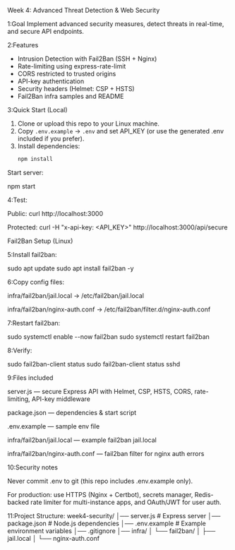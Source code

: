 Week 4: Advanced Threat Detection & Web Security

1:Goal
Implement advanced security measures, detect threats in real-time, and secure API endpoints.

2:Features
- Intrusion Detection with Fail2Ban (SSH + Nginx)
- Rate-limiting using express-rate-limit
- CORS restricted to trusted origins
- API-key authentication
- Security headers (Helmet: CSP + HSTS)
- Fail2Ban infra samples and README

 3:Quick Start (Local)
1. Clone or upload this repo to your Linux machine.
2. Copy `.env.example` → `.env` and set API_KEY (or use the generated .env included if you prefer).
3. Install dependencies:
   ```bash
   npm install
Start server:

npm start


4:Test:

Public: curl http://localhost:3000

Protected: curl -H "x-api-key: <API_KEY>" http://localhost:3000/api/secure

Fail2Ban Setup (Linux)

5:Install fail2ban:

sudo apt update
sudo apt install fail2ban -y


6:Copy config files:

infra/fail2ban/jail.local → /etc/fail2ban/jail.local

infra/fail2ban/nginx-auth.conf → /etc/fail2ban/filter.d/nginx-auth.conf

7:Restart fail2ban:

sudo systemctl enable --now fail2ban
sudo systemctl restart fail2ban


8:Verify:

sudo fail2ban-client status
sudo fail2ban-client status sshd

9:Files included

server.js — secure Express API with Helmet, CSP, HSTS, CORS, rate-limiting, API-key middleware

package.json — dependencies & start script

.env.example — sample env file

infra/fail2ban/jail.local — example fail2ban jail.local

infra/fail2ban/nginx-auth.conf — fail2ban filter for nginx auth errors

10:Security notes

Never commit .env to git (this repo includes .env.example only).

For production: use HTTPS (Nginx + Certbot), secrets manager, Redis-backed rate limiter for multi-instance apps, and OAuth/JWT for user auth.

11:Project Structure:
week4-security/
│── server.js                # Express server
│── package.json             # Node.js dependencies
│── .env.example             # Example environment variables
│── .gitignore
│── infra/
│   └── fail2ban/
│       ├── jail.local
│       └── nginx-auth.conf
